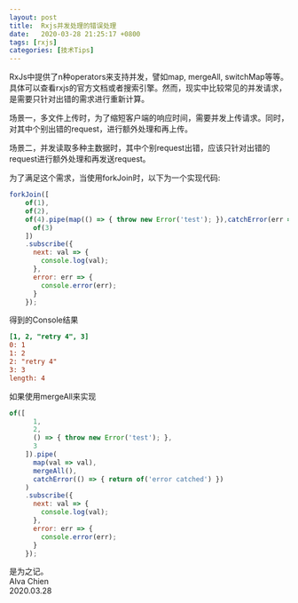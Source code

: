 ```yaml
---
layout: post
title:  Rxjs并发处理的错误处理
date:   2020-03-28 21:25:17 +0800
tags: [rxjs]
categories: [技术Tips]
---
```

RxJs中提供了n种operators来支持并发，譬如map, mergeAll, switchMap等等。具体可以查看rxjs的官方文档或者搜索引擎。然而，现实中比较常见的并发请求，是需要只针对出错的需求进行重新计算。

场景一，多文件上传时，为了缩短客户端的响应时间，需要并发上传请求。同时，对其中个别出错的request，进行额外处理和再上传。

场景二，并发读取多种主数据时，其中个别request出错，应该只针对出错的request进行额外处理和再发送request。

为了满足这个需求，当使用forkJoin时，以下为一个实现代码:
```javascript
forkJoin([
    of(1),
    of(2),
    of(4).pipe(map(() => { throw new Error('test'); }),catchError(err => { return of('retry ' + 4)})),
      of(3)
    ])
    .subscribe({
      next: val => {
        console.log(val);
      },
      error: err => {
        console.error(err);
      }
    });
```

得到的Console结果
```ini
[1, 2, "retry 4", 3]
0: 1
1: 2
2: "retry 4"
3: 3
length: 4
```

如果使用mergeAll来实现
```javascript
of([
      1,
      2,
      () => { throw new Error('test'); },
      3
    ]).pipe(
      map(val => val),
      mergeAll(),
      catchError(() => { return of('error catched') })
    )
    .subscribe({
      next: val => {
        console.log(val);
      },
      error: err => {
        console.error(err);
      }
    });
```

是为之记。   
Alva Chien   
2020.03.28   

